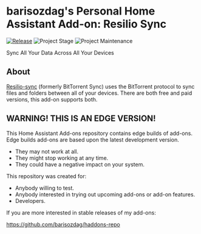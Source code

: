 # barisozdag's Personal Home Assistant Add-on: Resilio Sync

[![Release][release-shield]][release] ![Project Stage][project-stage-shield] ![Project Maintenance][maintenance-shield]

Sync All Your Data Across All Your Devices

## About

[Resilio-sync][resilio] (formerly BitTorrent Sync) uses the BitTorrent protocol
to sync files and folders between all of your devices. There are both free and
paid versions, this add-on supports both.

## WARNING! THIS IS AN EDGE VERSION!

This Home Assistant Add-ons repository contains edge builds of add-ons.
Edge builds add-ons are based upon the latest development version.

- They may not work at all.
- They might stop working at any time.
- They could have a negative impact on your system.

This repository was created for:

- Anybody willing to test.
- Anybody interested in trying out upcoming add-ons or add-on features.
- Developers.

If you are more interested in stable releases of my add-ons:

<https://github.com/barisozdag/haddons-repo>

[maintenance-shield]: https://img.shields.io/maintenance/yes/2021.svg
[project-stage-shield]: https://img.shields.io/badge/project%20stage-production%20ready-brightgreen.svg
[release-shield]: https://img.shields.io/badge/version-f3d3721-blue.svg
[release]: https://github.com/barisozdag/addon-resiliosync/tree/f3d3721
[resilio]: https://www.resilio.com/individuals/